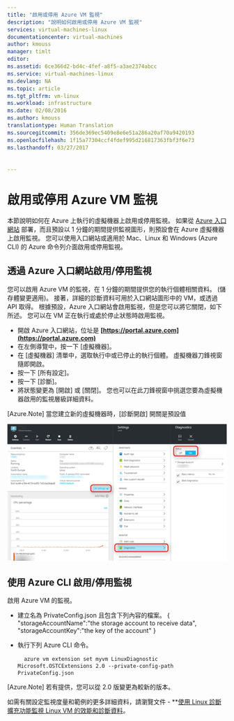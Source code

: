 ```yaml
---
title: "啟用或停用 Azure VM 監視"
description: "說明如何啟用或停用 Azure VM 監視"
services: virtual-machines-linux
documentationcenter: virtual-machines
author: kmouss
manager: timlt
editor: 
ms.assetid: 6ce366d2-bd4c-4fef-a8f5-a3ae2374abcc
ms.service: virtual-machines-linux
ms.devlang: NA
ms.topic: article
ms.tgt_pltfrm: vm-linux
ms.workload: infrastructure
ms.date: 02/08/2016
ms.author: kmouss
translationtype: Human Translation
ms.sourcegitcommit: 356de369ec5409e8e6e51a286a20af70a9420193
ms.openlocfilehash: 1f15a77304ccf4fdef995d216817363fbf3f6e73
ms.lasthandoff: 03/27/2017


---
```

# <a name="enable-or-disable-azure-vm-monitoring"></a>啟用或停用 Azure VM 監視
本節說明如何在 Azure 上執行的虛擬機器上啟用或停用監視。 如果從 [Azure 入口網站](https://portal.azure.com) 部署，而且預設以 1 分鐘的期間提供監視圖形，則預設會在 Azure 虛擬機器上啟用監視。 您可以使用入口網站或適用於 Mac、Linux 和 Windows (Azure CLI) 的 Azure 命令列介面啟用或停用監視。 

## <a name="enable--disable-monitoring-through-the-azure-portal"></a>透過 Azure 入口網站啟用/停用監視
您可以啟用 Azure VM 的監視，在 1 分鐘的期間提供您的執行個體相關資料。 (儲存體變更適用)。 接著，詳細的診斷資料可用於入口網站圖形中的 VM，或透過 API 取得。 根據預設，Azure 入口網站會啟用監視，但是您可以將它關閉，如下所述。 您可以在 VM 正在執行或處於停止狀態時啟用監視。

* 開啟 Azure 入口網站，位址是 **[https://portal.azure.com](https://portal.azure.com)**
* 在左側導覽中，按一下 [虛擬機器]。
* 在 [虛擬機器] 清單中，選取執行中或已停止的執行個體。 虛擬機器刀鋒視窗隨即開啟。
* 按一下 [所有設定]。
* 按一下 [診斷]。
* 將狀態變更為 [開啟] 或 [關閉]。 您也可以在此刀鋒視窗中挑選您要為虛擬機器啟用的監視層級詳細資料。

[Azure.Note] 當您建立新的虛擬機器時，[診斷開啟] 開關是預設值

![透過 Azure 入口網站啟用/停用監視。][1]

## <a name="enable--disable-monitoring-with-azure-cli"></a>使用 Azure CLI 啟用/停用監視
啟用 Azure VM 的監視。

* 建立名為 PrivateConfig.json 且包含下列內容的檔案。
        { "storageAccountName":"the storage account to receive data", "storageAccountKey":"the key of the account" }
* 執行下列 Azure CLI 命令。
  
        azure vm extension set myvm LinuxDiagnostic Microsoft.OSTCExtensions 2.0 --private-config-path PrivateConfig.json

[Azure.Note] 若有提供，您可以從 2.0 版變更為較新的版本。 

如需有關設定監視度量和範例的更多詳細資料，請瀏覽文件 - **[使用 Linux 診斷擴充功能監視 Linux VM 的效能和診斷資料](linux/classic/diagnostic-extension.md?toc=%2fazure%2fvirtual-machines%2flinux%2fclassic%2ftoc.json)。

<!--Image references-->
[1]: ./media/virtual-machines-linux-vm-monitoring/portal-enable-disable.png



